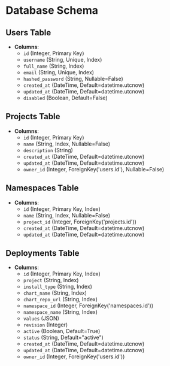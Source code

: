 # Database Schema

## Users Table
- **Columns**:
  - `id` (Integer, Primary Key)
  - `username` (String, Unique, Index)
  - `full_name` (String, Index)
  - `email` (String, Unique, Index)
  - `hashed_password` (String, Nullable=False)
  - `created_at` (DateTime, Default=datetime.utcnow)
  - `updated_at` (DateTime, Default=datetime.utcnow)
  - `disabled` (Boolean, Default=False)

## Projects Table
- **Columns**:
  - `id` (Integer, Primary Key)
  - `name` (String, Index, Nullable=False)
  - `description` (String)
  - `created_at` (DateTime, Default=datetime.utcnow)
  - `updated_at` (DateTime, Default=datetime.utcnow)
  - `owner_id` (Integer, ForeignKey('users.id'), Nullable=False)

## Namespaces Table
- **Columns**:
  - `id` (Integer, Primary Key, Index)
  - `name` (String, Index, Nullable=False)
  - `project_id` (Integer, ForeignKey('projects.id'))
  - `created_at` (DateTime, Default=datetime.utcnow)
  - `updated_at` (DateTime, Default=datetime.utcnow)

## Deployments Table
- **Columns**:
  - `id` (Integer, Primary Key, Index)
  - `project` (String, Index)
  - `install_type` (String, Index)
  - `chart_name` (String, Index)
  - `chart_repo_url` (String, Index)
  - `namespace_id` (Integer, ForeignKey('namespaces.id'))
  - `namespace_name` (String, Index)
  - `values` (JSON)
  - `revision` (Integer)
  - `active` (Boolean, Default=True)
  - `status` (String, Default="active")
  - `created_at` (DateTime, Default=datetime.utcnow)
  - `updated_at` (DateTime, Default=datetime.utcnow)
  - `owner_id` (Integer, ForeignKey('users.id'))
